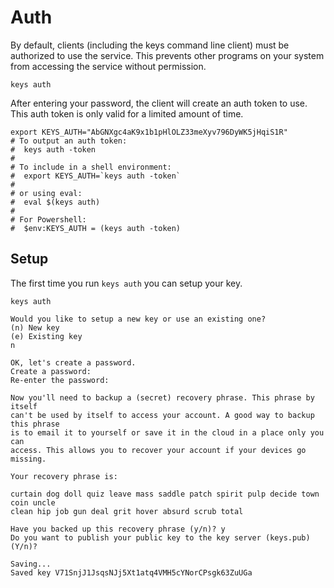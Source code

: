 # Auth

By default, clients (including the keys command line client) must be authorized
to use the service. This prevents other programs on your system from accessing
the service without permission.

```shell
keys auth
```

After entering your password, the client will create an auth token to use.
This auth token is only valid for a limited amount of time.

```text
export KEYS_AUTH="AbGNXgc4aK9x1b1pHlOLZ33meXyv796DyWK5jHqiS1R"
# To output an auth token:
#  keys auth -token
#
# To include in a shell environment:
#  export KEYS_AUTH=`keys auth -token`
#
# or using eval:
#  eval $(keys auth)
#
# For Powershell:
#  $env:KEYS_AUTH = (keys auth -token)
```

## Setup

The first time you run `keys auth` you can setup your key.

```shell
keys auth
```

```text
Would you like to setup a new key or use an existing one?
(n) New key
(e) Existing key
n

OK, let's create a password.
Create a password:
Re-enter the password:

Now you'll need to backup a (secret) recovery phrase. This phrase by itself
can't be used by itself to access your account. A good way to backup this phrase
is to email it to yourself or save it in the cloud in a place only you can
access. This allows you to recover your account if your devices go missing.

Your recovery phrase is:

curtain dog doll quiz leave mass saddle patch spirit pulp decide town coin uncle
clean hip job gun deal grit hover absurd scrub total

Have you backed up this recovery phrase (y/n)? y
Do you want to publish your public key to the key server (keys.pub) (Y/n)?

Saving...
Saved key V71SnjJ1JsqsNJj5Xt1atq4VMH5cYNorCPsgk63ZuUGa
```
